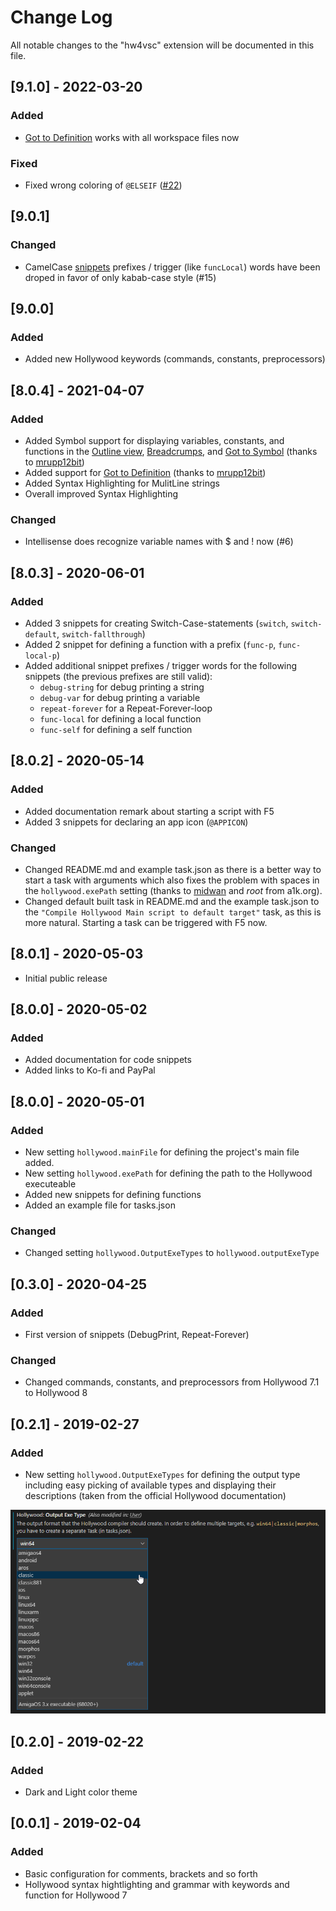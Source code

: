 # Change Log

All notable changes to the "hw4vsc" extension will be documented in this file.

## [9.1.0] - 2022-03-20

### Added

- [Got to Definition](https://code.visualstudio.com/Docs/editor/editingevolved#_go-to-definition) works with all workspace files now

### Fixed

- Fixed wrong coloring of `@ELSEIF` ([#22](https://github.com/JohnArcher/vscode-hollywood-mal/issues/22))

## [9.0.1]

### Changed

- CamelCase [snippets](snippets.md) prefixes / trigger (like `funcLocal`) words have been droped in favor of only kabab-case style (#15)

## [9.0.0]

### Added

- Added new Hollywood keywords (commands, constants, preprocessors)

## [8.0.4] - 2021-04-07

### Added

- Added Symbol support for displaying variables, constants, and functions in the [Outline view](https://code.visualstudio.com/docs/getstarted/userinterface#_outline-view), [Breadcrumps](https://code.visualstudio.com/Docs/editor/editingevolved#_breadcrumbs), and [Got to Symbol](https://code.visualstudio.com/Docs/editor/editingevolved#_go-to-symbol) (thanks to [mrupp12bit](https://github.com/mrupp12bit))
- Added support for [Got to Definition](https://code.visualstudio.com/Docs/editor/editingevolved#_go-to-definition) (thanks to [mrupp12bit](https://github.com/mrupp12bit))
- Added Syntax Highlighting for MulitLine strings
- Overall improved Syntax Highlighting

### Changed

- Intellisense does recognize variable names with $ and ! now (#6)

## [8.0.3] - 2020-06-01

### Added

- Added 3 snippets for creating Switch-Case-statements (`switch`, `switch-default`, `switch-fallthrough`)
- Added 2 snippet for defining a function with a prefix (`func-p`, `func-local-p`)
- Added additional snippet prefixes / trigger words for the following snippets (the previous prefixes are still valid):
  - `debug-string` for debug printing a string
  - `debug-var` for debug printing a variable
  - `repeat-forever` for a Repeat-Forever-loop
  - `func-local` for defining a local function
  - `func-self` for defining a self function

## [8.0.2] - 2020-05-14

### Added

- Added documentation remark about starting a script with F5
- Added 3 snippets for declaring an app icon (`@APPICON`)

### Changed

- Changed README.md and example task.json as there is a better way to start a task with arguments which also fixes the problem with spaces in the `hollywood.exePath` setting (thanks to [midwan](https://github.com/midwan) and *root* from a1k.org).
- Changed default built task in README.md and the example task.json to the `"Compile Hollywood Main script to default target"` task, as this is more natural. Starting a task can be triggered with F5 now.

## [8.0.1] - 2020-05-03

- Initial public release

## [8.0.0] - 2020-05-02

### Added

- Added documentation for code snippets
- Added links to Ko-fi and PayPal

## [8.0.0] - 2020-05-01

### Added

- New setting `hollywood.mainFile` for defining the project's main file added.
- New setting `hollywood.exePath` for defining the path to the Hollywood executeable
- Added new snippets for defining functions
- Added an example file for tasks.json

### Changed

- Changed setting `hollywood.OutputExeTypes` to `hollywood.outputExeType`

## [0.3.0] - 2020-04-25

### Added

- First version of snippets (DebugPrint, Repeat-Forever)

### Changed

- Changed commands, constants, and preprocessors from Hollywood 7.1 to Hollywood 8

## [0.2.1] - 2019-02-27

### Added

- New setting `hollywood.OutputExeTypes` for defining the output type including easy picking of available types and displaying their descriptions (taken from the official Hollywood documentation)

![Configuration of hollywood.OutputExeTypes](https://raw.githubusercontent.com/JohnArcher/vscode-hollywood-mal/dev/media/configuration_outputexetype.png)

## [0.2.0] - 2019-02-22

### Added

- Dark and Light color theme

## [0.0.1] - 2019-02-04

### Added

- Basic configuration for comments, brackets and so forth
- Hollywood syntax hightlighting and grammar with keywords and function for Hollywood 7
